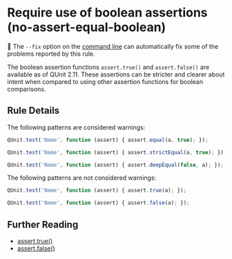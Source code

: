 # Require use of boolean assertions (no-assert-equal-boolean)

:wrench: The `--fix` option on the [command line](https://eslint.org/docs/user-guide/command-line-interface#fixing-problems) can automatically fix some of the problems reported by this rule.

The boolean assertion functions `assert.true()` and `assert.false()` are available as of QUnit 2.11. These assertions can be stricter and clearer about intent when compared to using other assertion functions for boolean comparisons.

## Rule Details

The following patterns are considered warnings:

```js
QUnit.test('Name', function (assert) { assert.equal(a, true); });
```

```js
QUnit.test('Name', function (assert) { assert.strictEqual(a, true); });
```

```js
QUnit.test('Name', function (assert) { assert.deepEqual(false, a); });
```

The following patterns are not considered warnings:

```js
QUnit.test('Name', function (assert) { assert.true(a); });
```

```js
QUnit.test('Name', function (assert) { assert.false(a); });
```

## Further Reading

* [assert.true()](https://api.qunitjs.com/assert/true/)
* [assert.false()](https://api.qunitjs.com/assert/false/)
